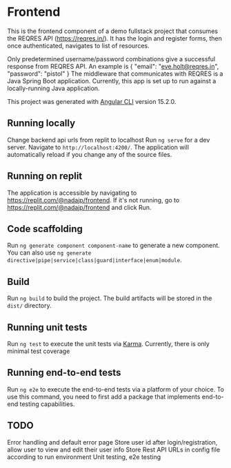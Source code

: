 # Frontend

This is the frontend component of a demo fullstack project that consumes the REQRES API (https://reqres.in/). It has the login and register forms, then once authenticated, navigates to list of resources.    

Only predetermined username/password combinations give a successful response from REQRES API. 
An example is {
    "email": "eve.holt@reqres.in",
    "password": "pistol"
} 
The middleware that communicates with REQRES is a Java Spring Boot application. Currently, this app is set up to run against a locally-running Java application.

This project was generated with [Angular CLI](https://github.com/angular/angular-cli) version 15.2.0.

## Running locally

Change backend api urls from replit to localhost
Run `ng serve` for a dev server. Navigate to `http://localhost:4200/`. The application will automatically reload if you change any of the source files.

## Running on replit
The application is accessible by navigating to https://replit.com/@nadajp/frontend. If it's not running, go to https://replit.com/@nadajp/frontend and click Run.


## Code scaffolding

Run `ng generate component component-name` to generate a new component. You can also use `ng generate directive|pipe|service|class|guard|interface|enum|module`.

## Build

Run `ng build` to build the project. The build artifacts will be stored in the `dist/` directory.

## Running unit tests

Run `ng test` to execute the unit tests via [Karma](https://karma-runner.github.io).
Currently, there is only minimal test coverage

## Running end-to-end tests

Run `ng e2e` to execute the end-to-end tests via a platform of your choice. To use this command, you need to first add a package that implements end-to-end testing capabilities.

## TODO

Error handling and default error page
Store user id after login/registration, allow user to view and edit their user info
Store Rest API URLs in config file according to run environment
Unit testing, e2e testing
